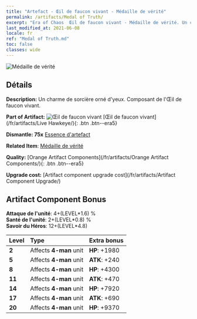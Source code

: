 ```yaml
---
title: "Artefact - Œil de faucon vivant - Médaille de vérité"
permalink: /artifacts/Medal of Truth/
excerpt: "Era of Chaos  Œil de faucon vivant - Médaille de vérité. Un charme de sorcière orné d'yeux. Composant de l'Œil de faucon vivant."
last_modified_at: 2021-06-08
locale: fr
ref: "Medal of Truth.md"
toc: false
classes: wide
---
```


 ![Médaille de vérité](/images/t/artifact_40333.png)



## Détails

 **Description:** Un charme de sorcière orné d'yeux. Composant de l'Œil de faucon vivant.

 **Part of Artifact:** ![Œil de faucon vivant](/images/t/icon_artifact_33.png) [Œil de faucon vivant](/fr/artifacts/Live Hawkeye/){: .btn .btn--era5}

 **Dismantle: 75x** [Essence d'artefact](/ItemsFR/con_905/)

 **Related Item**: [Médaille de vérité](/ItemsFR/art_134/)

 **Quality:** [Orange Artifact Components](/fr/artifacts/Orange Artifact Components/){: .btn .btn--era5}

 **Upgrade cost:** [Artifact component upgrade cost](/fr/artifacts/Artifact Component Upgrade/)

## Artifact Component Bonus

  **Attaque de l'unité**: 4+(LEVEL\*1.6) %<br/>**Santé de l'unité**: 2+(LEVEL\*0.8) %<br/>**Savoir du Héros**: 12+(LEVEL\*4.8)

  |  Level  | Type |    Extra bonus  | 
  |:--------|:-----|:----------------| 
  | **2** | Affects **4-man** unit | **HP**: +1980 | 
  | **5** | Affects **4-man** unit | **ATK**: +240 | 
  | **8** | Affects **4-man** unit | **HP**: +4300 | 
  | **11** | Affects **4-man** unit | **ATK**: +470 | 
  | **14** | Affects **4-man** unit | **HP**: +7920 | 
  | **17** | Affects **4-man** unit | **ATK**: +690 | 
  | **20** | Affects **4-man** unit | **HP**: +9370 | 

